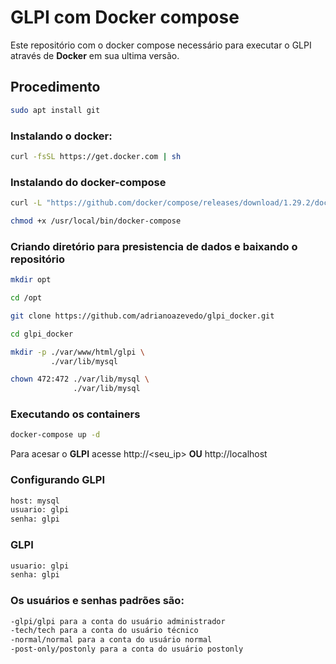 # GLPI com Docker compose

Este repositório com o docker compose necessário para executar o GLPI através de **Docker** em sua ultima versão.

## Procedimento
```bash
sudo apt install git
```

### Instalando o docker:

```bash
curl -fsSL https://get.docker.com | sh
```

### Instalando do docker-compose

```bash
curl -L "https://github.com/docker/compose/releases/download/1.29.2/docker-compose-Linux-x86_64" -o /usr/local/bin/docker-compose

chmod +x /usr/local/bin/docker-compose
```

### Criando diretório para presistencia de dados e baixando o repositório

```bash
mkdir opt

cd /opt 

git clone https://github.com/adrianoazevedo/glpi_docker.git

cd glpi_docker 

mkdir -p ./var/www/html/glpi \
         ./var/lib/mysql

chown 472:472 ./var/lib/mysql \
              ./var/lib/mysql 
```

### Executando os containers

```bash
docker-compose up -d
```
Para acesar o **GLPI** acesse http://<seu_ip> **OU** http://localhost
 
### Configurando GLPI

```bash
host: mysql
usuario: glpi
senha: glpi
```

### GLPI

```bash
usuario: glpi
senha: glpi
```
### Os usuários e senhas padrões são:

```bash
-glpi/glpi para a conta do usuário administrador
-tech/tech para a conta do usuário técnico
-normal/normal para a conta do usuário normal
-post-only/postonly para a conta do usuário postonly
```
